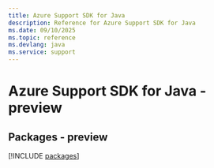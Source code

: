 ```yaml
---
title: Azure Support SDK for Java
description: Reference for Azure Support SDK for Java
ms.date: 09/10/2025
ms.topic: reference
ms.devlang: java
ms.service: support
---
```

# Azure Support SDK for Java - preview
## Packages - preview
[!INCLUDE [packages](support-index.md)]